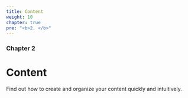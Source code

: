 ```yaml
---
title: Content
weight: 10
chapter: true
pre: "<b>2. </b>"
---
```


### Chapter 2

# Content

Find out how to create and organize your content quickly and intuitively.
